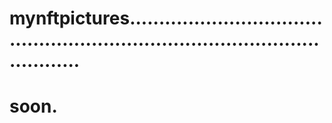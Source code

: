 # mynftpictures..................................................................................................
# soon.
